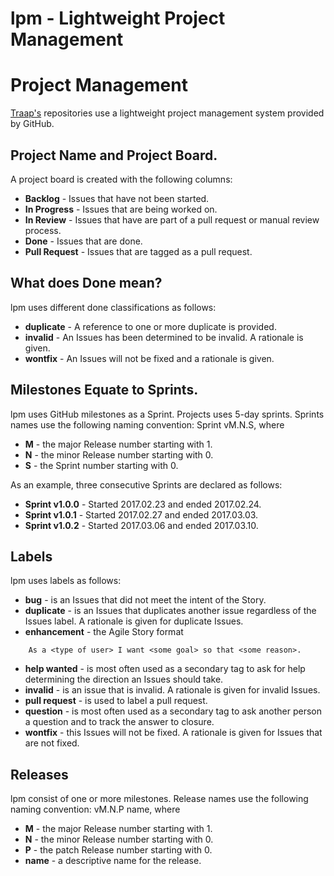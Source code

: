 # lpm - Lightweight Project Management

# Project Management
[Traap's](https://github.com/Traap) repositories use a lightweight project
management system provided by GitHub.

## Project Name and Project Board.
A project board is created with the following columns:
* **Backlog** - Issues that have not been started.
* **In Progress** - Issues that are being worked on. 
* **In Review** - Issues that have are part of a pull request or manual review
  process.
* **Done** - Issues that are done.
* **Pull Request** - Issues that are tagged as a pull request.

## What does Done mean?
lpm uses different done classifications as follows:
* **duplicate** - A reference to one or more duplicate is provided.
* **invalid** - An Issues has been determined to be invalid.  A rationale is given.
* **wontfix** - An Issues will not be fixed and a rationale is given.

## Milestones Equate to Sprints.
lpm uses GitHub milestones as a Sprint.  Projects uses 5-day sprints. Sprints
names use the following naming convention: 
Sprint vM.N.S, where
* **M** - the major Release number starting with 1.
* **N** - the minor Release number starting with 0.
* **S** - the Sprint number starting with 0.

As an example, three consecutive Sprints are declared as follows:
* **Sprint v1.0.0** - Started 2017.02.23 and ended 2017.02.24.
* **Sprint v1.0.1** - Started 2017.02.27 and ended 2017.03.03.
* **Sprint v1.0.2** - Started 2017.03.06 and ended 2017.03.10.

## Labels
lpm uses labels as follows:
* **bug** - is an Issues that did not meet the intent of the Story.
* **duplicate** - is an Issues that duplicates another issue regardless of the
  Issues label.  A rationale is given for duplicate Issues.
* **enhancement** - the Agile Story format
```
    As a <type of user> I want <some goal> so that <some reason>.
```
* **help wanted** - is most often used as a secondary tag to ask for help
  determining the direction an Issues should take.
* **invalid** - is an issue that is invalid.  A rationale is given for invalid
  Issues.
* **pull request** - is used to label a pull request.
* **question** - is most often used as a secondary tag to ask another person
  a question and to track the answer to closure.
* **wontfix** - this Issues will not be fixed.  A rationale is given for Issues
  that are not fixed.

## Releases
lpm consist of one or more milestones.  Release names use the following naming
convention: vM.N.P name, where
* **M** - the major Release number starting with 1.
* **N** - the minor Release number starting with 0.
* **P** - the patch Release number starting with 0.
* **name** - a descriptive name for the release.
